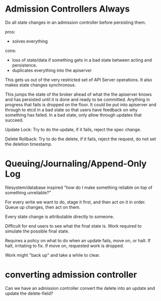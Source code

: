 
# Admission Controllers Always

Do all state changes in an admission controller before persisting them.

pros:
 - solves everything

cons:
 - loss of state/data if something gets in a bad state between acting and persistence. 
 - duplicates everything into the apiserver
 
 This gets  us out of the very restricted  set of API Server operations.  It 
also makes state changes  synchronous.

This jumps the state of the broker ahead of what the the apiserver
knows and has persisted until it is done and ready to be committed.
Anything in progress that fails is dropped on the floor. It could be
put into apiserver and through to etcd in a bad state so that users
have feedback on why something has failed. In a bad state, only allow
through updates that succeed.

Update Lock: Try to do the update, if it fails, reject the spec
change.

Delete Rollback: Try to do the delete, if it fails, reject the
request, do not set the deletion timestamp.

# Queuing/Journaling/Append-Only Log

filesystem/database inspired "how do I make something reliable on top
of something unreliable?"

For every write we want to do, stage it first, and then act on it in
order. Queue up changes, then act on them.

Every state change is attributable directly to someone.

Difficult for end users to see what the final state is.  Work required
to simulate the possible final state.

Requires a policy on what to do when an update fails, move on, or
halt. If halt, irritating to fix. If move on, requested work is
dropped.

Work might "back up" and take a while to clear.

# 

# converting admission controller

Can we have an admission controller convert the delete into an update and update the delete-field?

